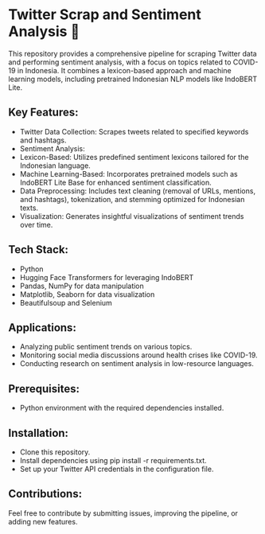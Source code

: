 # Twitter Scrap and Sentiment Analysis 🚀
This repository provides a comprehensive pipeline for scraping Twitter data and performing sentiment analysis, with a focus on topics related to COVID-19 in Indonesia. It combines a lexicon-based approach and machine learning models, including pretrained Indonesian NLP models like IndoBERT Lite.

## Key Features:
- Twitter Data Collection: Scrapes tweets related to specified keywords and hashtags.
- Sentiment Analysis:
- Lexicon-Based: Utilizes predefined sentiment lexicons tailored for the Indonesian language.
- Machine Learning-Based: Incorporates pretrained models such as IndoBERT Lite Base for enhanced sentiment classification.
- Data Preprocessing: Includes text cleaning (removal of URLs, mentions, and hashtags), tokenization, and stemming optimized for Indonesian texts.
- Visualization: Generates insightful visualizations of sentiment trends over time.

## Tech Stack:
- Python
- Hugging Face Transformers for leveraging IndoBERT
- Pandas, NumPy for data manipulation
- Matplotlib, Seaborn for data visualization
- Beautifulsoup and Selenium

## Applications:
- Analyzing public sentiment trends on various topics.
- Monitoring social media discussions around health crises like COVID-19.
- Conducting research on sentiment analysis in low-resource languages.

## Prerequisites:
- Python environment with the required dependencies installed.

## Installation:
- Clone this repository.
- Install dependencies using pip install -r requirements.txt.
- Set up your Twitter API credentials in the configuration file.

## Contributions:
Feel free to contribute by submitting issues, improving the pipeline, or adding new features.
